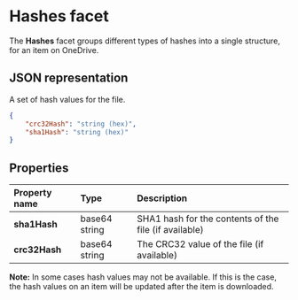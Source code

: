 ﻿# Hashes facet

The **Hashes** facet groups different types of hashes into a single structure, for an item on OneDrive.

## JSON representation
A set of hash values for the file.

<!-- { "blockType": "resource", "@odata.type": "oneDrive.hashes" } -->
```json
{
	"crc32Hash": "string (hex)",
	"sha1Hash": "string (hex)"
}
```
## Properties

| Property name | Type          | Description                                           |
|:--------------|:--------------|:------------------------------------------------------|
| **sha1Hash**  | base64 string | SHA1 hash for the contents of the file (if available) |
| **crc32Hash** | base64 string | The CRC32 value of the file (if available)            |

**Note:** In some cases hash values may not be available. If this is the case,
the hash values on an item will be updated after the item is downloaded.
